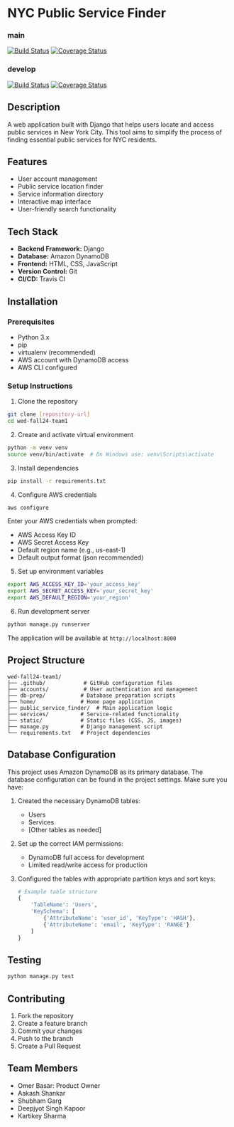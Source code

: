 # NYC Public Service Finder

### main
[![Build Status](https://app.travis-ci.com/gcivil-nyu-org/wed-fall24-team1.svg?branch=main)](https://app.travis-ci.com/gcivil-nyu-org/wed-fall24-team1/branches)
[![Coverage Status](https://coveralls.io/repos/github/gcivil-nyu-org/wed-fall24-team1/badge.svg?branch=main)](https://coveralls.io/github/gcivil-nyu-org/wed-fall24-team1?branch=main)


### develop
[![Build Status](https://app.travis-ci.com/gcivil-nyu-org/wed-fall24-team1.svg?branch=develop)](https://app.travis-ci.com/github/gcivil-nyu-org/wed-fall24-team1/branches)
[![Coverage Status](https://coveralls.io/repos/github/gcivil-nyu-org/wed-fall24-team1/badge.svg)](https://coveralls.io/github/gcivil-nyu-org/wed-fall24-team1?branch=develop)


## Description
A web application built with Django that helps users locate and access public services in New York City. This tool aims to simplify the process of finding essential public services for NYC residents.

## Features
- User account management
- Public service location finder
- Service information directory
- Interactive map interface
- User-friendly search functionality

## Tech Stack
- **Backend Framework:** Django
- **Database:** Amazon DynamoDB
- **Frontend:** HTML, CSS, JavaScript
- **Version Control:** Git
- **CI/CD:** Travis CI

## Installation

### Prerequisites
- Python 3.x
- pip
- virtualenv (recommended)
- AWS account with DynamoDB access
- AWS CLI configured

### Setup Instructions
1. Clone the repository
```bash
git clone [repository-url]
cd wed-fall24-team1
```

2. Create and activate virtual environment
```bash
python -m venv venv
source venv/bin/activate  # On Windows use: venv\Scripts\activate
```

3. Install dependencies
```bash
pip install -r requirements.txt
```

4. Configure AWS credentials
```bash
aws configure
```
Enter your AWS credentials when prompted:
- AWS Access Key ID
- AWS Secret Access Key
- Default region name (e.g., us-east-1)
- Default output format (json recommended)

5. Set up environment variables
```bash
export AWS_ACCESS_KEY_ID='your_access_key'
export AWS_SECRET_ACCESS_KEY='your_secret_key'
export AWS_DEFAULT_REGION='your_region'
```

6. Run development server
```bash
python manage.py runserver
```

The application will be available at `http://localhost:8000`

## Project Structure
```
wed-fall24-team1/
├── .github/            # GitHub configuration files
├── accounts/           # User authentication and management
├── db-prep/           # Database preparation scripts
├── home/              # Home page application
├── public_service_finder/  # Main application logic
├── services/          # Service-related functionality
├── static/            # Static files (CSS, JS, images)
├── manage.py          # Django management script
└── requirements.txt   # Project dependencies
```

## Database Configuration
This project uses Amazon DynamoDB as its primary database. The database configuration can be found in the project settings. Make sure you have:

1. Created the necessary DynamoDB tables:
   - Users
   - Services
   - [Other tables as needed]

2. Set up the correct IAM permissions:
   - DynamoDB full access for development
   - Limited read/write access for production

3. Configured the tables with appropriate partition keys and sort keys:
   ```python
   # Example table structure
   {
       'TableName': 'Users',
       'KeySchema': [
           {'AttributeName': 'user_id', 'KeyType': 'HASH'},
           {'AttributeName': 'email', 'KeyType': 'RANGE'}
       ]
   }
   ```

## Testing
```bash
python manage.py test
```

## Contributing
1. Fork the repository
2. Create a feature branch
3. Commit your changes
4. Push to the branch
5. Create a Pull Request

## Team Members
- Omer Basar: Product Owner
- Aakash Shankar
- Shubham Garg
- Deepjyot Singh Kapoor
- Kartikey Sharma
